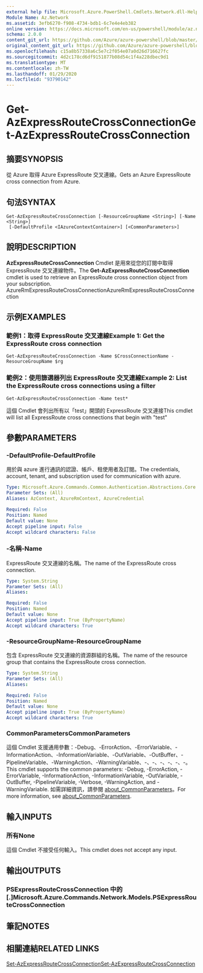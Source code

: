 ```yaml
---
external help file: Microsoft.Azure.PowerShell.Cmdlets.Network.dll-Help.xml
Module Name: Az.Network
ms.assetid: 3efb6270-f908-4734-bdb1-6c7e4e4eb382
online version: https://docs.microsoft.com/en-us/powershell/module/az.network/get-azexpressroutecrossconnection
schema: 2.0.0
content_git_url: https://github.com/Azure/azure-powershell/blob/master/src/Network/Network/help/Get-AzExpressRouteCrossConnection.md
original_content_git_url: https://github.com/Azure/azure-powershell/blob/master/src/Network/Network/help/Get-AzExpressRouteCrossConnection.md
ms.openlocfilehash: c15a8b57338a6c5e7c2f054e07a0d26d716627fc
ms.sourcegitcommit: 4d2c178cd6df9151877b08d54c1f4a228dbec9d1
ms.translationtype: MT
ms.contentlocale: zh-TW
ms.lasthandoff: 01/29/2020
ms.locfileid: "93790142"
---
```

# <span data-ttu-id="c8e3a-101">Get-AzExpressRouteCrossConnection</span><span class="sxs-lookup"><span data-stu-id="c8e3a-101">Get-AzExpressRouteCrossConnection</span></span>

## <span data-ttu-id="c8e3a-102">摘要</span><span class="sxs-lookup"><span data-stu-id="c8e3a-102">SYNOPSIS</span></span>
<span data-ttu-id="c8e3a-103">從 Azure 取得 Azure ExpressRoute 交叉連線。</span><span class="sxs-lookup"><span data-stu-id="c8e3a-103">Gets an Azure ExpressRoute cross connection from Azure.</span></span>

## <span data-ttu-id="c8e3a-104">句法</span><span class="sxs-lookup"><span data-stu-id="c8e3a-104">SYNTAX</span></span>

```
Get-AzExpressRouteCrossConnection [-ResourceGroupName <String>] [-Name <String>]
 [-DefaultProfile <IAzureContextContainer>] [<CommonParameters>]
```

## <span data-ttu-id="c8e3a-105">說明</span><span class="sxs-lookup"><span data-stu-id="c8e3a-105">DESCRIPTION</span></span>
<span data-ttu-id="c8e3a-106">**AzExpressRouteCrossConnection** Cmdlet 是用來從您的訂閱中取得 ExpressRoute 交叉連線物件。</span><span class="sxs-lookup"><span data-stu-id="c8e3a-106">The **Get-AzExpressRouteCrossConnection** cmdlet is used to retrieve an ExpressRoute cross connection object from your subscription.</span></span>
<span data-ttu-id="c8e3a-107">AzureRmExpressRouteCrossConnection</span><span class="sxs-lookup"><span data-stu-id="c8e3a-107">AzureRmExpressRouteCrossConnection</span></span>

## <span data-ttu-id="c8e3a-108">示例</span><span class="sxs-lookup"><span data-stu-id="c8e3a-108">EXAMPLES</span></span>

### <span data-ttu-id="c8e3a-109">範例1：取得 ExpressRoute 交叉連線</span><span class="sxs-lookup"><span data-stu-id="c8e3a-109">Example 1: Get the ExpressRoute cross connection</span></span>
```
Get-AzExpressRouteCrossConnection -Name $CrossConnectionName -ResourceGroupName $rg
```

### <span data-ttu-id="c8e3a-110">範例2：使用篩選器列出 ExpressRoute 交叉連線</span><span class="sxs-lookup"><span data-stu-id="c8e3a-110">Example 2: List the ExpressRoute cross connections using a filter</span></span>
```
Get-AzExpressRouteCrossConnection -Name test*
```

<span data-ttu-id="c8e3a-111">這個 Cmdlet 會列出所有以「test」開頭的 ExpressRoute 交叉連接</span><span class="sxs-lookup"><span data-stu-id="c8e3a-111">This cmdlet will list all ExpressRoute cross connections that begin with "test"</span></span>

## <span data-ttu-id="c8e3a-112">參數</span><span class="sxs-lookup"><span data-stu-id="c8e3a-112">PARAMETERS</span></span>

### <span data-ttu-id="c8e3a-113">-DefaultProfile</span><span class="sxs-lookup"><span data-stu-id="c8e3a-113">-DefaultProfile</span></span>
<span data-ttu-id="c8e3a-114">用於與 azure 進行通訊的認證、帳戶、租使用者及訂閱。</span><span class="sxs-lookup"><span data-stu-id="c8e3a-114">The credentials, account, tenant, and subscription used for communication with azure.</span></span>

```yaml
Type: Microsoft.Azure.Commands.Common.Authentication.Abstractions.Core.IAzureContextContainer
Parameter Sets: (All)
Aliases: AzContext, AzureRmContext, AzureCredential

Required: False
Position: Named
Default value: None
Accept pipeline input: False
Accept wildcard characters: False
```

### <span data-ttu-id="c8e3a-115">-名稱</span><span class="sxs-lookup"><span data-stu-id="c8e3a-115">-Name</span></span>
<span data-ttu-id="c8e3a-116">ExpressRoute 交叉連線的名稱。</span><span class="sxs-lookup"><span data-stu-id="c8e3a-116">The name of the ExpressRoute cross connection.</span></span>

```yaml
Type: System.String
Parameter Sets: (All)
Aliases:

Required: False
Position: Named
Default value: None
Accept pipeline input: True (ByPropertyName)
Accept wildcard characters: True
```

### <span data-ttu-id="c8e3a-117">-ResourceGroupName</span><span class="sxs-lookup"><span data-stu-id="c8e3a-117">-ResourceGroupName</span></span>
<span data-ttu-id="c8e3a-118">包含 ExpressRoute 交叉連線的資源群組的名稱。</span><span class="sxs-lookup"><span data-stu-id="c8e3a-118">The name of the resource group that contains the ExpressRoute cross connection.</span></span>

```yaml
Type: System.String
Parameter Sets: (All)
Aliases:

Required: False
Position: Named
Default value: None
Accept pipeline input: True (ByPropertyName)
Accept wildcard characters: True
```

### <span data-ttu-id="c8e3a-119">CommonParameters</span><span class="sxs-lookup"><span data-stu-id="c8e3a-119">CommonParameters</span></span>
<span data-ttu-id="c8e3a-120">這個 Cmdlet 支援通用參數：-Debug、-ErrorAction、-ErrorVariable、-InformationAction、-InformationVariable、-OutVariable、-OutBuffer、-PipelineVariable、-WarningAction、-WarningVariable、-、-、-、-、-、-。</span><span class="sxs-lookup"><span data-stu-id="c8e3a-120">This cmdlet supports the common parameters: -Debug, -ErrorAction, -ErrorVariable, -InformationAction, -InformationVariable, -OutVariable, -OutBuffer, -PipelineVariable, -Verbose, -WarningAction, and -WarningVariable.</span></span> <span data-ttu-id="c8e3a-121">如需詳細資訊，請參閱 [about_CommonParameters](https://go.microsoft.com/fwlink/?LinkID=113216)。</span><span class="sxs-lookup"><span data-stu-id="c8e3a-121">For more information, see [about_CommonParameters](https://go.microsoft.com/fwlink/?LinkID=113216).</span></span>

## <span data-ttu-id="c8e3a-122">輸入</span><span class="sxs-lookup"><span data-stu-id="c8e3a-122">INPUTS</span></span>

### <span data-ttu-id="c8e3a-123">所有</span><span class="sxs-lookup"><span data-stu-id="c8e3a-123">None</span></span>
<span data-ttu-id="c8e3a-124">這個 Cmdlet 不接受任何輸入。</span><span class="sxs-lookup"><span data-stu-id="c8e3a-124">This cmdlet does not accept any input.</span></span>

## <span data-ttu-id="c8e3a-125">輸出</span><span class="sxs-lookup"><span data-stu-id="c8e3a-125">OUTPUTS</span></span>

### <span data-ttu-id="c8e3a-126">PSExpressRouteCrossConnection 中的 [.]</span><span class="sxs-lookup"><span data-stu-id="c8e3a-126">Microsoft.Azure.Commands.Network.Models.PSExpressRouteCrossConnection</span></span>

## <span data-ttu-id="c8e3a-127">筆記</span><span class="sxs-lookup"><span data-stu-id="c8e3a-127">NOTES</span></span>

## <span data-ttu-id="c8e3a-128">相關連結</span><span class="sxs-lookup"><span data-stu-id="c8e3a-128">RELATED LINKS</span></span>

[<span data-ttu-id="c8e3a-129">Set-AzExpressRouteCrossConnection</span><span class="sxs-lookup"><span data-stu-id="c8e3a-129">Set-AzExpressRouteCrossConnection</span></span>](Set-AzExpressRouteCrossConnection.md)